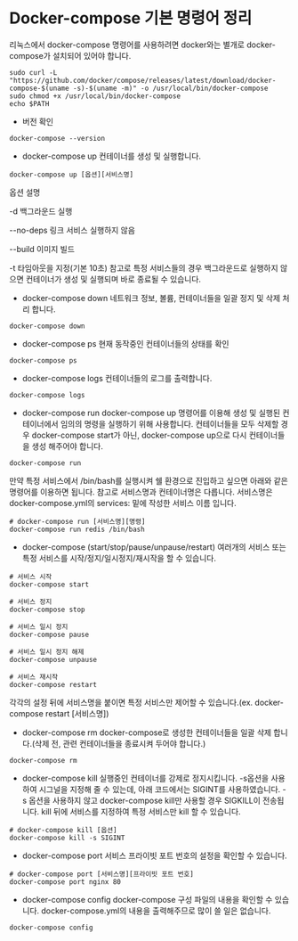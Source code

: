 # Docker-compose 기본 명령어 정리

리눅스에서 docker-compose 명령어를 사용하려면 docker와는 별개로 docker-compose가 설치되어 있어야 합니다. 

```
sudo curl -L "https://github.com/docker/compose/releases/latest/download/docker-compose-$(uname -s)-$(uname -m)" -o /usr/local/bin/docker-compose
sudo chmod +x /usr/local/bin/docker-compose
echo $PATH
```

- 버전 확인
```
docker-compose --version
```

- docker-compose up
  컨테이너를 생성 및 실행합니다.
```
docker-compose up [옵션][서비스명]
```

옵션
설명

-d
백그라운드 실행

--no-deps
링크 서비스 실행하지 않음

--build
이미지 빌드

-t
타임아웃을 지정(기본 10초)
참고로 특정 서비스들의 경우 백그라운드로 실행하지 않으면 컨테이너가 생성 및 실행되며 바로 종료될 수 있습니다.

- docker-compose down
  네트워크 정보, 볼륨, 컨테이너들을 일괄 정지 및 삭제 처리 합니다.
```
docker-compose down
```

- docker-compose ps
  현재 동작중인 컨테이너들의 상태를 확인
```
docker-compose ps
```



- docker-compose logs
  컨테이너들의 로그를 출력합니다.
```
docker-compose logs
```

- docker-compose run
  docker-compose up 명령어를 이용해 생성 및 실행된 컨테이너에서 임의의 명령을 실행하기 위해 사용합니다.
  컨테이너들을 모두 삭제할 경우 docker-compose start가 아닌, docker-compose up으로 다시 컨테이너들을 생성 해주어야 합니다.
```
docker-compose run
```

만약 특정 서비스에서 /bin/bash를 실행시켜 쉘 환경으로 진입하고 싶으면 아래와 같은 명령어를 이용하면 됩니다. 참고로 서비스명과 컨테이너명은 다릅니다.
서비스명은 docker-compose.yml의 services: 밑에 작성한 서비스 이름 입니다.
```
# docker-compose run [서비스명][명령]
docker-compose run redis /bin/bash
```

- docker-compose (start/stop/pause/unpause/restart)
  여러개의 서비스 또는 특정 서비스를 시작/정지/일시정지/재시작을 할 수 있습니다.
```
# 서비스 시작
docker-compose start

# 서비스 정지
docker-compose stop

# 서비스 일시 정지
docker-compose pause

# 서비스 일시 정지 해제
docker-compose unpause

# 서비스 재시작
docker-compose restart
```
각각의 설정 뒤에 서비스명을 붙이면 특정 서비스만 제어할 수 있습니다.(ex. docker-compose restart [서비스명])

- docker-compose rm
  docker-compose로 생성한 컨테이너들을 일괄 삭제 합니다.(삭제 전, 관련 컨테이너들을 종료시켜 두어야 합니다.)
```
docker-compose rm
```

- docker-compose kill
  실행중인 컨테이너를 강제로 정지시킵니다.
  -s옵션을 사용하여 시그널을 지정해 줄 수 있는데, 아래 코드에서는 SIGINT를 사용하였습니다. -s 옵션을 사용하지 않고 docker-compose kill만 사용할 경우 SIGKILL이 전송됩니다.
  kill 뒤에 서비스를 지정하여 특정 서비스만 kill 할 수 있습니다.
```
# docker-compose kill [옵션]
docker-compose kill -s SIGINT
```

- docker-compose port
  서비스 프라이빗 포트 번호의 설정을 확인할 수 있습니다.
```
# docker-compose port [서비스명][프라이빗 포트 번호]
docker-compose port nginx 80
```

- docker-compose config
  docker-compose 구성 파일의 내용을 확인할 수 있습니다. docker-compose.yml의 내용을 출력해주므로 많이 쓸 일은 없습니다.
```
docker-compose config
```
